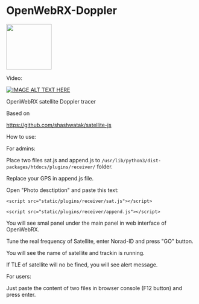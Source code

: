 # OpenWebRX-Doppler

<img src="https://github.com/studentkra/OpenWebRX-Doppler/blob/main/Example.jpg" height="120"/></h1>

Video:

[![IMAGE ALT TEXT HERE](https://img.youtube.com/vi/ApUIqlX7GXU/0.jpg)](https://www.youtube.com/watch?v=ApUIqlX7GXU)


OpenWebRX satellite Doppler tracer

Based on 

https://github.com/shashwatak/satellite-js

How to use:

For admins:

Place two files sat.js and append.js to 
```/usr/lib/python3/dist-packages/htdocs/plugins/receiver/``` 
folder.

Replace your GPS in append.js file.

Open "Photo desctiption" and paste this text:


```<script src="static/plugins/receiver/sat.js"></script>```

```<script src="static/plugins/receiver/append.js"></script>```


You will see smal panel under the main panel in web interface of OpenWebRX.

Tune the real frequency of Satellite, enter Norad-ID and press "GO" button.

You will see the name of satellite and trackin is running.

If TLE of satellite will no be fined, you will see alert message.

For users: 

Just paste the content of two files in browser console (F12 button) and press enter.
